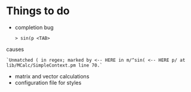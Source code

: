 Things to do
============

* completion bug

	`> sin(p <TAB>`
 
 causes

	`Unmatched ( in regex; marked by <-- HERE in m/^sin( <-- HERE p/ at lib/MCalc/SimpleContext.pm line 70.`
	
* matrix and vector calculations
* configuration file for styles

